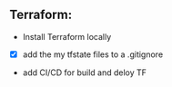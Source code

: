 ## Terraform:
  
- Install Terraform locally
- [X] add the my tfstate files to a .gitignore
- add CI/CD for build and deloy TF